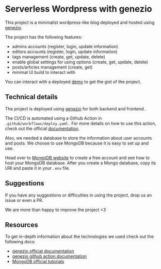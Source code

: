 # Serverless Wordpress with genezio

This project is a minimalist wordpress-like blog deployed and hosted using [genezio](https://github.com/Genez-io/genezio).

The project has the following features:

- admins accounts (register, login, update information)
- editors accounts (register, login, update information)
- tags management (create, get, update, delete)
- enable global settings for using options (create, get, update, delete)
- posts/articles management (create, get)
- minimal UI build to interact with

You can interact with a deployed [demo](https://white-noisy-ptarmigan.app.genez.io/posts) to get the gist of the project.

## Technical details

The project is deployed using [genezio](https://github.com/Genez-io/genezio) for both backend and frontend.

The CI/CD is automated using a Github Action in `.github/workflows/deploy.yaml.`
For more details on how to use this action, check out the official [documentation](https://github.com/Genez-io/genezio-github-action/blob/main/README.md).

Also, we needed a database to store the information about user accounts and posts.
We choose to use MongoDB because it is easy to set up and use.

Head over to [MongoDB website](https://www.mongodb.com/atlas/database) to create a free account and see how to host your MongoDB database.
After you create a Mongo database, copy its URI and paste it in your `.env` file.

## Suggestions

If you have any suggestions or difficulties in using the project, drop us an issue or even a PR.

We are more than happy to improve the project <3

## Resources

To get in-depth information about the technologies we used check out the following docs:

- [genezio official documentation](https://genez.io/docs)
- [genezio github action documentation](https://github.com/Genez-io/genezio-github-action/blob/main/README.md)
- [MongoDB official tutorials](https://www.mongodb.com/atlas/database)
